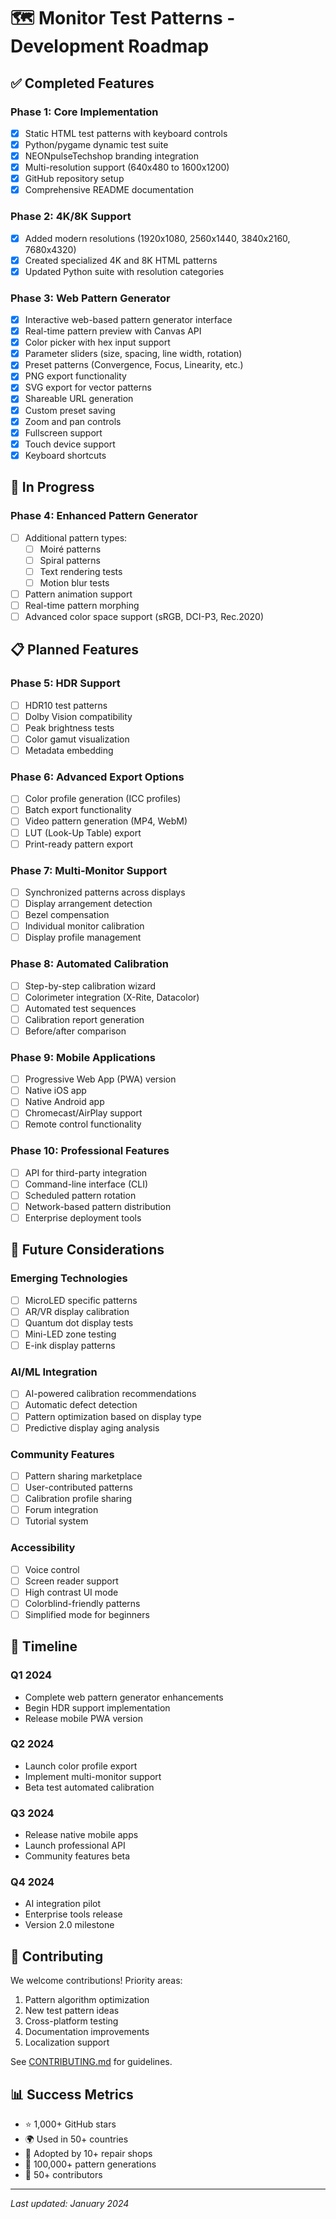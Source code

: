 # 🗺️ Monitor Test Patterns - Development Roadmap

## ✅ Completed Features

### Phase 1: Core Implementation
- [x] Static HTML test patterns with keyboard controls
- [x] Python/pygame dynamic test suite
- [x] NEONpulseTechshop branding integration
- [x] Multi-resolution support (640x480 to 1600x1200)
- [x] GitHub repository setup
- [x] Comprehensive README documentation

### Phase 2: 4K/8K Support
- [x] Added modern resolutions (1920x1080, 2560x1440, 3840x2160, 7680x4320)
- [x] Created specialized 4K and 8K HTML patterns
- [x] Updated Python suite with resolution categories

### Phase 3: Web Pattern Generator
- [x] Interactive web-based pattern generator interface
- [x] Real-time pattern preview with Canvas API
- [x] Color picker with hex input support
- [x] Parameter sliders (size, spacing, line width, rotation)
- [x] Preset patterns (Convergence, Focus, Linearity, etc.)
- [x] PNG export functionality
- [x] SVG export for vector patterns
- [x] Shareable URL generation
- [x] Custom preset saving
- [x] Zoom and pan controls
- [x] Fullscreen support
- [x] Touch device support
- [x] Keyboard shortcuts

## 🚧 In Progress

### Phase 4: Enhanced Pattern Generator
- [ ] Additional pattern types:
  - [ ] Moiré patterns
  - [ ] Spiral patterns
  - [ ] Text rendering tests
  - [ ] Motion blur tests
- [ ] Pattern animation support
- [ ] Real-time pattern morphing
- [ ] Advanced color space support (sRGB, DCI-P3, Rec.2020)

## 📋 Planned Features

### Phase 5: HDR Support
- [ ] HDR10 test patterns
- [ ] Dolby Vision compatibility
- [ ] Peak brightness tests
- [ ] Color gamut visualization
- [ ] Metadata embedding

### Phase 6: Advanced Export Options
- [ ] Color profile generation (ICC profiles)
- [ ] Batch export functionality
- [ ] Video pattern generation (MP4, WebM)
- [ ] LUT (Look-Up Table) export
- [ ] Print-ready pattern export

### Phase 7: Multi-Monitor Support
- [ ] Synchronized patterns across displays
- [ ] Display arrangement detection
- [ ] Bezel compensation
- [ ] Individual monitor calibration
- [ ] Display profile management

### Phase 8: Automated Calibration
- [ ] Step-by-step calibration wizard
- [ ] Colorimeter integration (X-Rite, Datacolor)
- [ ] Automated test sequences
- [ ] Calibration report generation
- [ ] Before/after comparison

### Phase 9: Mobile Applications
- [ ] Progressive Web App (PWA) version
- [ ] Native iOS app
- [ ] Native Android app
- [ ] Chromecast/AirPlay support
- [ ] Remote control functionality

### Phase 10: Professional Features
- [ ] API for third-party integration
- [ ] Command-line interface (CLI)
- [ ] Scheduled pattern rotation
- [ ] Network-based pattern distribution
- [ ] Enterprise deployment tools

## 🔮 Future Considerations

### Emerging Technologies
- [ ] MicroLED specific patterns
- [ ] AR/VR display calibration
- [ ] Quantum dot display tests
- [ ] Mini-LED zone testing
- [ ] E-ink display patterns

### AI/ML Integration
- [ ] AI-powered calibration recommendations
- [ ] Automatic defect detection
- [ ] Pattern optimization based on display type
- [ ] Predictive display aging analysis

### Community Features
- [ ] Pattern sharing marketplace
- [ ] User-contributed patterns
- [ ] Calibration profile sharing
- [ ] Forum integration
- [ ] Tutorial system

### Accessibility
- [ ] Voice control
- [ ] Screen reader support
- [ ] High contrast UI mode
- [ ] Colorblind-friendly patterns
- [ ] Simplified mode for beginners

## 📅 Timeline

### Q1 2024
- Complete web pattern generator enhancements
- Begin HDR support implementation
- Release mobile PWA version

### Q2 2024
- Launch color profile export
- Implement multi-monitor support
- Beta test automated calibration

### Q3 2024
- Release native mobile apps
- Launch professional API
- Community features beta

### Q4 2024
- AI integration pilot
- Enterprise tools release
- Version 2.0 milestone

## 🤝 Contributing

We welcome contributions! Priority areas:
1. Pattern algorithm optimization
2. New test pattern ideas
3. Cross-platform testing
4. Documentation improvements
5. Localization support

See [CONTRIBUTING.md](CONTRIBUTING.md) for guidelines.

## 📊 Success Metrics

- ⭐ 1,000+ GitHub stars
- 🌍 Used in 50+ countries
- 🏢 Adopted by 10+ repair shops
- 📱 100,000+ pattern generations
- 🤝 50+ contributors

---

*Last updated: January 2024*
